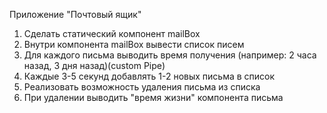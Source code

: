 Приложение "Почтовый ящик"

1. Сделать статический компонент mailBox
2. Внутри компонента mailBox вывести список писем
3. Для каждого письма выводить время получения (например: 2 часа назад, 3 дня назад)(custom Pipe)
4. Каждые 3-5 секунд добавлять 1-2 новых письма в список
5. Реализовать возможность удаления письма из списка
6. При удалении выводить "время жизни" компонента письма